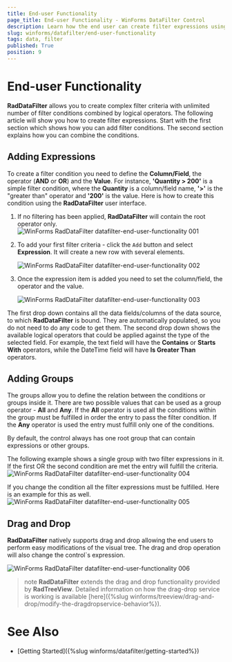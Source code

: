 ```yaml
---
title: End-user Functionality 
page_title: End-user Functionality - WinForms DataFilter Control
description: Learn how the end user can create filter expressions using WinForms DataFilter. 
slug: winforms/datafilter/end-user-functionality
tags: data, filter
published: True
position: 9
---
```


# End-user Functionality

__RadDataFilter__ allows you to create complex filter criteria with unlimited number of filter conditions combined by logical operators. The following article will show you how to create filter expressions. Start with the first section which shows how you can add filter conditions. The second section explains how you can combine the conditions.

## Adding Expressions

To create a filter condition you need to define the __Column/Field__, the operator (__AND__ or __OR__) and the __Value__. For instance, __'Quantity > 200'__ is a simple filter condition, where the __Quantity__ is a column/field name, __'>'__ is the "greater than" operator and __'200'__ is the value. Here is how to create this condition using the **RadDataFilter** user interface. 

1. If no filtering has been applied, __RadDataFilter__ will contain the root operator only. 
    ![WinForms RadDataFilter datafilter-end-user-functionality 001](images/datafilter-end-user-functionality001.png)

2. To add your first filter criteria - click the `Add` button and select __Expression__. It will create a new row with several elements.

     ![WinForms RadDataFilter datafilter-end-user-functionality 002](images/datafilter-end-user-functionality002.png)

3. Once the expression item is added you need to set the column/field, the operator and the value.

     ![WinForms RadDataFilter datafilter-end-user-functionality 003](images/datafilter-end-user-functionality003.png)

The first drop down contains all the data fields/columns of the data source, to which **RadDataFilter** is bound. They are automatically populated, so you do not need to do any code to get them. The second drop down shows the available logical operators that could be applied against the type of the selected field. For example, the text field will have the __Contains__ or __Starts With__ operators, while the DateTime field will have __Is Greater Than__ operators.


## Adding Groups

The groups allow you to define the relation between the conditions  or groups inside it. There are two possible values that can be used as a group operator - __All__ and __Any__. If the __All__ operator is used all the conditions within the group must be fulfilled in order the entry to pass the filter condition. If the **Any** operator is used the entry must fulfill only one of the conditions.  

By default, the control always has one root group that can contain expressions or other groups. 

The following example shows a single group with two filter expressions in it. If the first OR the second condition are met the entry will fulfill the criteria. 
    ![WinForms RadDataFilter datafilter-end-user-functionality 004](images/datafilter-end-user-functionality004.png)

If you change the condition all the filter expressions must be fulfilled. Here is an example for this as well.
    ![WinForms RadDataFilter datafilter-end-user-functionality 005](images/datafilter-end-user-functionality005.png)


## Drag and Drop

__RadDataFilter__ natively supports drag and drop allowing the end users to perform easy modifications of the visual tree. The drag and drop operation will also change the control`s expression. 

![WinForms RadDataFilter datafilter-end-user-functionality 006](images/datafilter-end-user-functionality006.gif)

>note __RadDataFilter__ extends the drag and drop functionality provided by __RadTreeView__. Detailed information on how the drag-drop service is working is available [here]({%slug winforms/treeview/drag-and-drop/modify-the-dragdropservice-behavior%}).
>

# See Also 

* [Getting Started]({%slug winforms/datafilter/getting-started%})


